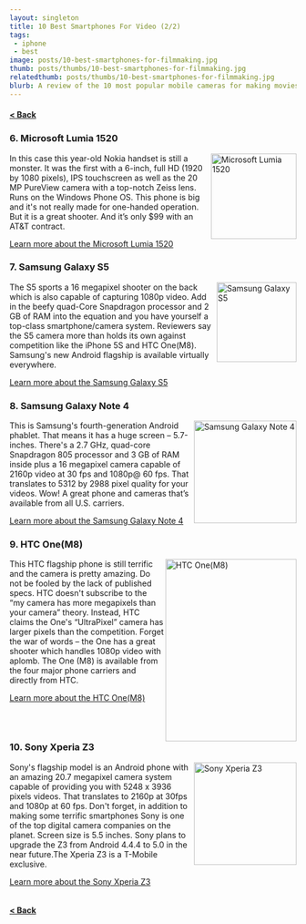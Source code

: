```yaml
---
layout: singleton
title: 10 Best Smartphones For Video (2/2)
tags:
 - iphone
 - best
image: posts/10-best-smartphones-for-filmmaking.jpg
thumb: posts/thumbs/10-best-smartphones-for-filmmaking.jpg
relatedthumb: posts/thumbs/10-best-smartphones-for-filmmaking.jpg
blurb: A review of the 10 most popular mobile cameras for making movies.
---
```


<h4 class="text-center"><a href="/movie-making-mobile-phones.html">< Back</a></h4>

<div class="article" style="clear: both">
  <h3>6. Microsoft Lumia 1520</h3>
  <img align="right" src="{{ 'phones/lumia-1520.png' | asset_path }}" width="150" alt="Microsoft Lumia 1520">
  <p>In this case this year-old Nokia handset is still a monster. It was the first with a 6-inch, full HD (1920 by 1080 pixels), IPS touchscreen as well as the 20 MP PureView camera with a top-notch Zeiss lens. Runs on the Windows Phone OS. This phone is big and it's not really made for one-handed operation. But it is a great shooter. And it’s only $99 with an AT&T contract. </p>
  <p><a href="http://www.microsoftstore.com/store/msusa/en_US/pdp/productID.307448200?Wt.mc_id=pointitsem_Microsoft%20US_google_5%20-%20Phones%20-%202013" target="_blank">Learn more about the Microsoft Lumia 1520</a></p>
</div>

<div class="article" style="clear: both">
  <h3>7. Samsung Galaxy S5</h3>
  <img align="right" src="{{ 'phones/samsung-galaxy-s5.png' | asset_path }}" width="140" alt="Samsung Galaxy S5">
  <p>The S5 sports a 16 megapixel shooter on the back which is also capable of capturing 1080p video. Add in the beefy quad-Core Snapdragon processor and 2 GB of RAM into the equation and you have yourself a top-class smartphone/camera system. Reviewers say the S5 camera more than holds its own against competition like the iPhone 5S and HTC One(M8). Samsung's new Android flagship is available virtually everywhere.  </p>
  <p><a href="http://www.samsung.com/us/galaxy-s-5-the-next-big-thing-is-here/?cid=ppc-" target="_blank">Learn more about the Samsung Galaxy S5</a></p>
</div>

<div class="article" style="clear: both">
  <h3>8. Samsung Galaxy Note 4</h3>
  <img align="right" src="{{ 'phones/samsung-galaxy-note-4.png' | asset_path }}" width="180" alt="Samsung Galaxy Note 4">
  <p>This is Samsung's fourth-generation Android phablet. That means it has a huge screen – 5.7-inches. There's a 2.7 GHz, quad-core Snapdragon 805 processor and 3 GB of RAM inside plus a 16  megapixel camera capable of 2160p video at 30 fps and 1080p@ 60 fps. That translates to 5312 by 2988 pixel quality for your videos. Wow! A great phone and cameras that’s available from all U.S. carriers. </p>
  <p><a href="http://www.samsung.com/global/microsite/galaxynote3-gear/" target="_blank">Learn more about the Samsung Galaxy Note 4</a></p>
</div>

<div class="article" style="clear: both">
  <h3>9. HTC One(M8)</h3>
  <img align="right" src="{{ 'phones/htc-one-m8.png' | asset_path }}" width="230" height="320" alt="HTC One(M8)">
  <p>This HTC flagship phone is still terrific and the camera is pretty amazing. Do not be fooled by the lack of published specs. HTC doesn't subscribe to the “my camera has more megapixels than your camera” theory. Instead, HTC claims the One's “UltraPixel” camera has larger pixels than the competition. Forget the war of words – the One has a great shooter which handles 1080p video with aplomb. The One (M8) is available from the four major phone carriers and directly from HTC.</p>
  <p><a href="http://www.htc.com/us/smartphones/htc-one-m8/" target="_blank">Learn more about the HTC One(M8)</a></p>
</div>

<div class="article" style="clear: both">
  <h3>10. Sony Xperia Z3</h3>
  <img align="right" src="{{ 'phones/sony-xperia-z3.png' | asset_path }}" width="180" alt="Sony Xperia Z3">
  <p>Sony's flagship model is an Android phone with an amazing 20.7 megapixel camera system capable of providing you with 5248 х 3936 pixels videos. That translates to 2160p at 30fps and 1080p at 60 fps. Don't forget, in addition to making some terrific smartphones Sony is one of the top digital camera companies on the planet. Screen size is 5.5 inches. Sony plans to upgrade the Z3 from Android 4.4.4 to 5.0 in the near future.The Xperia Z3 is a T-Mobile exclusive.  </p>
  <p><a href="http://www.sonymobile.com/us/products/phones/xperia-z3-t-mobile/?utm_source=google&utm_medium=cpc&utm_term=Sony%20xperia%20Z3&utm_campaign=sony%20mobile%7cenhanced%7cbranded%7cz3%7cxperia%20terms" target="_blank">Learn more about the Sony Xperia Z3</a></p>
</div>

<div class="article" style="clear: both">
</div>


<h4 class="text-center"><a href="/movie-making-mobile-phones.html">< Back</a></h4>
